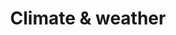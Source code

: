 ---
setup: |
    import Layout from '../../layouts/Dashboard.astro';
    import ChartContainer from '../../components/Chart/ChartContainer.astro';
title: "Climate &amp; weather"
description: |
    The UK is required to report its estimated greenhouse gas (GHG) emissions on a range of different bases (territorial, residence and footprint) to fulfil a wide range of international agreements as well as for domestic policy making purposes. The three key official measures of UK GHG emissions, territorial, residence and footprint, are explored and defined below.
---